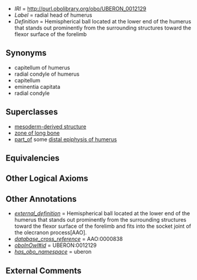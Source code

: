  * *IRI* = http://purl.obolibrary.org/obo/UBERON_0012129
 * *Label* = radial head of humerus
 * *Definition* = Hemispherical ball located at the lower end of the humerus that stands out prominently from the surrounding structures toward the flexor surface of the forelimb

## Synonyms

 * capitellum of humerus
 * radial condyle of humerus
 * capitellum
 * eminentia capitata
 * radial condyle

## Superclasses

 * [mesoderm-derived structure](../../UBERON/20/UBERON_0004120.md)
 * [zone of long bone](../../UBERON/55/UBERON_0005055.md)
 * [part_of](../../BFO/50/BFO_0000050.md) some [distal epiphysis of humerus](../../UBERON/04/UBERON_0004404.md)

## Equivalencies


## Other Logical Axioms


## Other Annotations

 * *[external_definition](../../UBPROP/01/UBPROP_0000001.md)* = Hemispherical ball located at the lower end of the humerus that stands out prominently from the surrounding structures toward the flexor surface of the forelimb and fits into the socket joint of the olecranon process[AAO].
 * *[database_cross_reference](../../ef/oboInOwl#hasDbXref.md)* = AAO:0000838
 * *[oboInOwl#id](../../id/oboInOwl#id.md)* = UBERON:0012129
 * *[has_obo_namespace](../../ce/oboInOwl#hasOBONamespace.md)* = uberon

## External Comments


